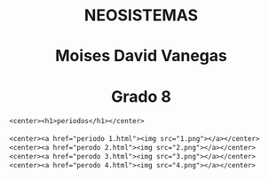 
<head>
	<title>MI PAGINA </title>

</head>
<body background="descarga.JPG">
      <center><h1>NEOSISTEMAS</h1></center>
      <center><h1>Moises David Vanegas</h1></center>
      <center><h1>Grado 8</h1></center>


      <center><h1>periodos</h1></center>
      
      <center><a href="periodo 1.html"><img src="1.png"></a></center>
      <center><a href="perodo 2.html"><img src="2.png"></a></center>
      <center><a href="perodo 3.html"><img src="3.png"></a></center>
      <center><a href="perodo 4.html"><img src="4.png"></a></center> 
      




